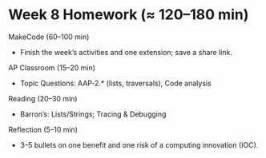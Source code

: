 # Week 8 Homework (≈ 120–180 min)

MakeCode (60–100 min)
- Finish the week’s activities and one extension; save a share link.

AP Classroom (15–20 min)
- Topic Questions: AAP‑2.* (lists, traversals), Code analysis

Reading (20–30 min)
- Barron’s: Lists/Strings; Tracing & Debugging

Reflection (5–10 min)
- 3–5 bullets on one benefit and one risk of a computing innovation (IOC).
